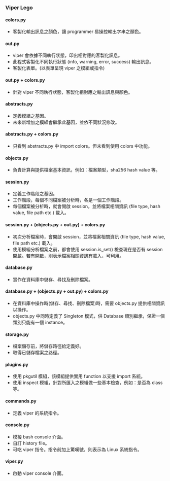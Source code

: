 ### Viper Lego

#### colors.py
* 客製化輸出訊息之顏色，讓 programmer 易操控輸出字串之顏色。

#### out.py
* viper 會依據不同執行狀態，印出相對應的客製化訊息。
* 此程式客製化不同執行狀態 (info, warning, error, success) 輸出訊息。
* 客製化表單。(以表單呈現 viper 之模組或指令)

#### out.py + colors.py
* 針對 viper 不同執行狀態，客製化相對應之輸出訊息與顏色。

#### abstracts.py
* 定義模組之基因。
* 未來新增加之模組會繼承此基因，並依不同狀況修改。

#### abstracts.py + colors.py
* 只看到 abstracts.py 中 import colors。但未看到使用 colors 中功能。

#### objects.py
* 負責計算與提供檔案基本資訊，例如：檔案類型，sha256 hash value 等。

#### session.py
* 定義工作階段之基因。
* 工作階段，每個不同檔案被分析時，各是一個工作階段。
* 每個檔案被分析時，就會開啟 session，並將檔案相關資訊 (file type, hash value, file path etc.) 載入。

#### session.py + (objects.py + out.py) + colors.py
* 初次分析檔案時，會開啟 session，並將檔案相關資訊 (file type, hash value, file path etc.) 載入。
* 使用模組分析檔案之前，都會使用 session.is_set() 檢查現在是否有 session 開啟。若有開啟，則表示檔案相關資訊有載入，可利用。 

#### database.py
* 實作在資料庫中儲存、尋找及刪除檔案。

#### database.py + (objects.py + out.py) + colors.py
* 在資料庫中操作時(儲存、尋找、刪除檔案)時，需要 objects.py 提供相關資訊以操作。
* objects.py 中同時定義了 Singleton 模式，供 Database 類別繼承，保證一個類別只能有一個 instance。

#### storage.py
* 檔案儲存前，將儲存路徑給定義好。
* 取得已儲存檔案之路徑。

#### plugins.py
* 使用 pkgutil 模組，該模組提供實用 function 以支援 import 系統。
* 使用 inspect 模組，針對所匯入之模組做一些基本檢查，例如：是否為 class 等。

#### commands.py
* 定義 viper 的系統指令。

#### console.py
* 模擬 bash console 介面。
* 自訂 history file。
* 可吃 viper 指令。指令前加上驚嘆號，則表示為 Linux 系統指令。

#### viper.py
* 啟動 viper console 介面。
